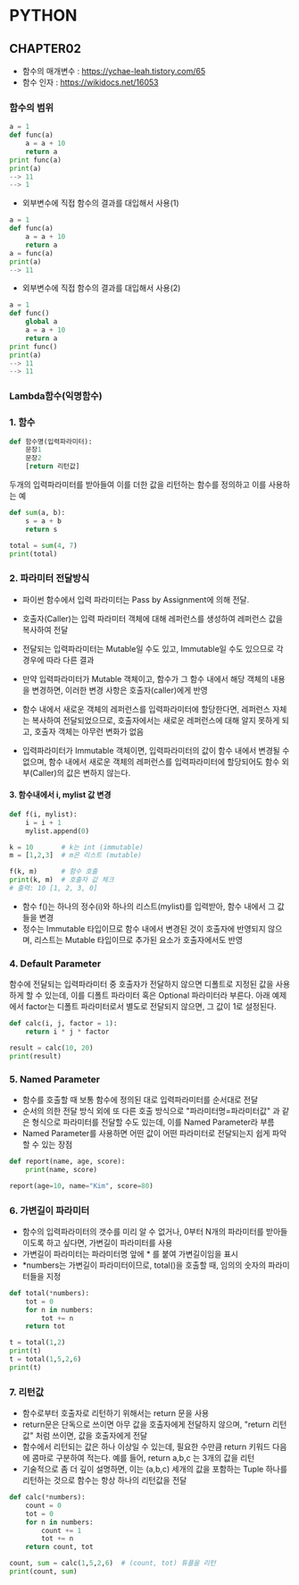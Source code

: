 # PYTHON

## CHAPTER02

- 함수의 매개변수 : <https://ychae-leah.tistory.com/65>
- 함수 인자 : <https://wikidocs.net/16053>

### 함수의 범위

```python
a = 1
def func(a)
    a = a + 10
    return a
print func(a)
print(a)
--> 11
--> 1
```

- 외부변수에 직접 함수의 결과를 대입해서 사용(1)

```python
a = 1
def func(a)
    a = a + 10
    return a
a = func(a)
print(a)
--> 11
```

- 외부변수에 직접 함수의 결과를 대입해서 사용(2)

```python
a = 1
def func()
    global a
    a = a + 10
    return a
print func()
print(a)
--> 11
--> 11
```

### Lambda함수(익명함수)

### 1. 함수

```python
def 함수명(입력파라미터):
    문장1
    문장2
    [return 리턴값]
```

두개의 입력파라미터를 받아들여 이를 더한 값을 리턴하는 함수를 정의하고 이를 사용하는 예

```python
def sum(a, b):
    s = a + b
    return s

total = sum(4, 7)
print(total)
```

### 2. 파라미터 전달방식

- 파이썬 함수에서 입력 파라미터는 Pass by Assignment에 의해 전달.
- 호출자(Caller)는 입력 파라미터 객체에 대해 레퍼런스를 생성하여 레퍼런스 값을 복사하여 전달
- 전달되는 입력파라미터는 Mutable일 수도 있고, Immutable일 수도 있으므로 각 경우에 따라 다른 결과

- 만약 입력파라미터가 Mutable 객체이고, 함수가 그 함수 내에서 해당 객체의 내용을 변경하면, 이러한 변경 사항은 호출자(caller)에게 반영
- 함수 내에서 새로운 객체의 레퍼런스를 입력파라미터에 할당한다면, 레퍼런스 자체는 복사하여 전달되었으므로, 호출자에서는 새로운 레퍼런스에 대해 알지 못하게 되고, 호출자 객체는 아무런 변화가 없음
- 입력파라미터가 Immutable 객체이면, 입력파라미터의 값이 함수 내에서 변경될 수 없으며, 함수 내에서 새로운 객체의 레퍼런스를 입력파라미터에 할당되어도 함수 외부(Caller)의 값은 변하지 않는다.

#### 3. 함수내에서 i, mylist 값 변경

```python
def f(i, mylist):
    i = i + 1
    mylist.append(0)

k = 10       # k는 int (immutable)
m = [1,2,3]  # m은 리스트 (mutable)

f(k, m)      # 함수 호출
print(k, m)  # 호출자 값 체크
# 출력: 10 [1, 2, 3, 0]
```

- 함수 f()는 하나의 정수(i)와 하나의 리스트(mylist)를 입력받아, 함수 내에서 그 값들을 변경
- 정수는 Immutable 타입이므로 함수 내에서 변경된 것이 호출자에 반영되지 않으며, 리스트는 Mutable 타입이므로 추가된 요소가 호출자에서도 반영

### 4. Default Parameter

함수에 전달되는 입력파라미터 중 호출자가 전달하지 않으면 디폴트로 지정된 값을 사용하게 할 수 있는데, 이를 디폴트 파라미터 혹은 Optional 파라미터라 부른다. 아래 예제에서 factor는 디폴트 파라미터로서 별도로 전달되지 않으면, 그 값이 1로 설정된다.

```python
def calc(i, j, factor = 1):
    return i * j * factor

result = calc(10, 20)
print(result)
```

### 5. Named Parameter

- 함수를 호출할 때 보통 함수에 정의된 대로 입력파라미터를 순서대로 전달
- 순서의 의한 전달 방식 외에 또 다른 호출 방식으로 "파라미터명=파라미터값" 과 같은 형식으로 파라미터를 전달할 수도 있는데, 이를 Named Parameter라 부름
- Named Parameter를 사용하면 어떤 값이 어떤 파라미터로 전달되는지 쉽게 파악할 수 있는 장점

```python
def report(name, age, score):
    print(name, score)

report(age=10, name="Kim", score=80)
```

### 6. 가변길이 파라미터

- 함수의 입력파라미터의 갯수를 미리 알 수 없거나, 0부터 N개의 파라미터를 받아들이도록 하고 싶다면, 가변길이 파라미터를 사용
- 가변길이 파라미터는 파라미터명 앞에 * 를 붙여 가변길이임을 표시
- *numbers는 가변길이 파라미터이므로, total()을 호출할 때, 임의의 숫자의 파라미터들을 지정

```python
def total(*numbers):
    tot = 0
    for n in numbers:
        tot += n
    return tot

t = total(1,2)
print(t)
t = total(1,5,2,6)
print(t)
```

### 7. 리턴값

- 함수로부터 호출자로 리턴하기 위해서는 return 문을 사용
- return문은 단독으로 쓰이면 아무 값을 호출자에게 전달하지 않으며, "return 리턴값" 처럼 쓰이면, 값을 호출자에게 전달
- 함수에서 리턴되는 값은 하나 이상일 수 있는데, 필요한 수만큼 return 키워드 다음에 콤마로 구분하여 적는다. 예를 들어, return a,b,c 는 3개의 값을 리턴
- 기술적으로 좀 더 깊이 설명하면, 이는 (a,b,c) 세개의 값을 포함하는 Tuple 하나를 리턴하는 것으로 함수는 항상 하나의 리턴값을 전달

```python
def calc(*numbers):
    count = 0
    tot = 0
    for n in numbers:
        count += 1
        tot += n
    return count, tot

count, sum = calc(1,5,2,6)  # (count, tot) 튜플을 리턴
print(count, sum)
```